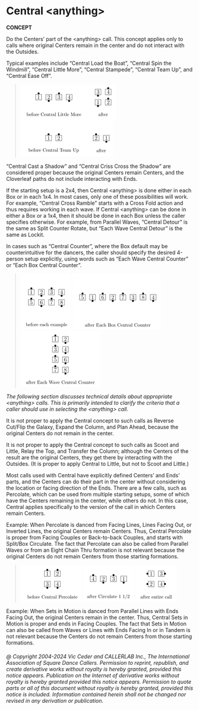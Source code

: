 
# Central \<anything>

**CONCEPT**   

Do the Centers’ part of the \<anything> call.
This concept applies only to calls where
original Centers remain in the center and do not interact with the Outsides.

Typical examples include “Central Load the Boat”,
“Central Spin the Windmill”, “Central Little More”,
“Central Stampede”, “Central Team Up”, and “Central Ease Off”.

> 
> ![alt](central_concept_1.png)
> ![alt](central_concept_2.png)
> 

“Central Cast a Shadow” and “Central Criss Cross the Shadow”
are considered proper
because the original Centers remain Centers,
and the Cloverleaf paths do not include
interacting with Ends.

If the starting setup is a 2x4,
then Central \<anything> is done either in each Box or in each 1x4.
In most cases, only one of these possibilities will work.
For example, “Central Cross Ramble” starts with a Cross Fold action
and thus requires working in each wave.
If Central \<anything> can be done in either a Box or a 1x4,
then it should be done in each Box unless the caller specifies otherwise.
For example, from Parallel Waves, “Central Detour” is the
same as Split Counter Rotate, but “Each Wave Central Detour”
is the same as Lockit.

In cases such as “Central Counter”, where the Box default
may be counterintuitive for the dancers,
the caller should specify the desired 4-person setup explicitly,
using words such as
“Each Wave Central Counter” or “Each Box Central Counter”.

> 
> ![alt](central_concept_3.png)
> ![alt](central_concept_4.png)
> ![alt](central_concept_5.png)
> 

*The following section discusses technical details
about appropriate \<anything> calls. This is
primarily intended to clarify the criteria
that a caller should use in selecting the \<anything> call.*


It is not proper to apply the Central concept
to such calls as Reverse Cut/Flip the Galaxy,
Expand the Column, and Plan Ahead,
because the original Centers do not remain in the center.

It is not proper to apply the Central concept to such calls as
Scoot and Little, Relay the Top, and Transfer the Column;
although the Centers of the result are the original Centers, they
get there by interacting with the Outsides.
(It is proper to apply Central to Little, but not to
Scoot and Little.)


Most calls used with Central have explicitly defined
Centers’ and Ends’ parts, and the
Centers can do their part in the center without considering
the location or facing direction of the Ends.
There are a few calls, such as Percolate, which can be used from multiple
starting setups, some of which have the Centers remaining in the center,
while others do not. In this case, Central applies specifically
to the version of the call in which Centers remain Centers.


Example: When Percolate is danced from Facing Lines, Lines Facing Out,
or Inverted Lines, the original Centers remain Centers.
Thus, Central Percolate is proper from Facing Couples
or Back-to-back Couples, and starts with Split/Box Circulate.
The fact that Percolate can also be called from Parallel Waves
or from an Eight Chain Thru formation is not relevant
because the original Centers do not remain Centers
from those starting formations.

> 
> ![alt](central_concept_6.png)
> ![alt](central_concept_7.png)
> ![alt](central_concept_8.png)
> 

Example: When Sets in Motion is danced from Parallel Lines
with Ends Facing Out, the original Centers remain in the center.
Thus, Central Sets in Motion is proper and ends in Facing Couples.
The fact that Sets in Motion can also be called from Waves or Lines with
Ends Facing In or in Tandem is not relevant
because the Centers do not remain Centers 
from those starting formations.

###### @ Copyright 2004-2024 Vic Ceder and CALLERLAB Inc., The International Association of Square Dance Callers. Permission to reprint, republish, and create derivative works without royalty is hereby granted, provided this notice appears. Publication on the Internet of derivative works without royalty is hereby granted provided this notice appears. Permission to quote parts or all of this document without royalty is hereby granted, provided this notice is included. Information contained herein shall not be changed nor revised in any derivation or publication.
